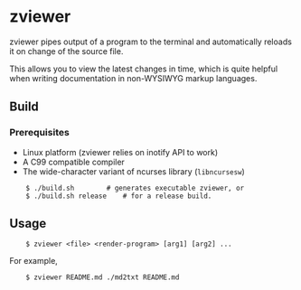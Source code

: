 # zviewer

zviewer pipes output of a program to the terminal and automatically reloads it
on change of the source file.

This allows you to view the latest changes in time, which is quite helpful
when writing documentation in non-WYSIWYG markup languages.

## Build

### Prerequisites

- Linux platform (zviewer relies on inotify API to work)
- A C99 compatible compiler
- The wide-character variant of ncurses library (`libncursesw`)

```
	$ ./build.sh		# generates executable zviewer, or
	$ ./build.sh release	# for a release build.
```

## Usage

```
	$ zviewer <file> <render-program> [arg1] [arg2] ...
```

For example,

```
	$ zviewer README.md ./md2txt README.md
```

